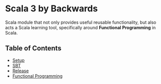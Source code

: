 # Scala 3 by Backwards

Scala module that not only provides useful reusable functionality, but also acts a Scala learning tool, specifically around **Functional Programming** in Scala.

## Table of Contents

- [Setup](docs/setup.md)
- [SBT](docs/sbt.md)
- [Release](docs/release.md)
- [Functional Programming](docs/functional-programming.md)